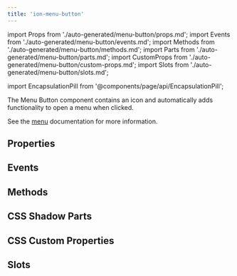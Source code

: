 ```yaml
---
title: 'ion-menu-button'
---
```


import Props from './auto-generated/menu-button/props.md';
import Events from './auto-generated/menu-button/events.md';
import Methods from './auto-generated/menu-button/methods.md';
import Parts from './auto-generated/menu-button/parts.md';
import CustomProps from './auto-generated/menu-button/custom-props.md';
import Slots from './auto-generated/menu-button/slots.md';

<head>
  <title>Menu Button | ion-menu-button to Open an App Menu on A Page</title>
  <meta
    name="description"
    content="Menu Button is component that automatically creates the icon and functionality to open a menu on an app page. Read to learn more about ion-menu-button."
  />
</head>

import EncapsulationPill from '@components/page/api/EncapsulationPill';

<EncapsulationPill type="shadow" />

The Menu Button component contains an icon and automatically adds functionality to open a menu when clicked.

See the [menu](./menu) documentation for more information.

## Properties

<Props />

## Events

<Events />

## Methods

<Methods />

## CSS Shadow Parts

<Parts />

## CSS Custom Properties

<CustomProps />

## Slots

<Slots />

